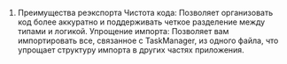 1. Преимущества реэкспорта
   Чистота кода: Позволяет организовать код более аккуратно и поддерживать четкое разделение между типами и логикой.
   Упрощение импорта: Позволяет вам импортировать все, связанное с TaskManager, из одного файла, что упрощает структуру импорта в других частях приложения.
